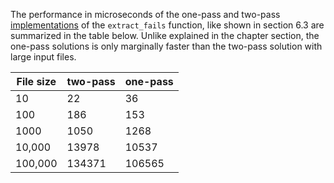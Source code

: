 The performance in microseconds of the one-pass and two-pass [implementations](Grading_System/classify_students.cpp) of the `extract_fails` function, like shown in section 6.3 are summarized in the table below. Unlike explained in the chapter section, the one-pass solutions is only marginally faster than the two-pass solution with large input files.

| File size | two-pass | one-pass |
| ----------|----------|----------|
| 10        | 22       | 36       |
| 100       | 186      | 153      |
| 1000      | 1050     | 1268     |
| 10,000    | 13978    | 10537    |
| 100,000   | 134371   | 106565   |
